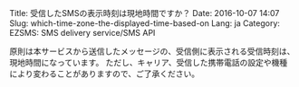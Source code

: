 Title: 受信したSMSの表示時刻は現地時間ですか？
Date: 2016-10-07 14:07
Slug: which-time-zone-the-displayed-time-based-on
Lang: ja
Category: EZSMS: SMS delivery service/SMS API

原則は本サービスから送信したメッセージの、受信側に表示される受信時刻は、現地時間になっています。 ただし、キャリア、受信した携帯電話の設定や機種により変わることがありますので、ご了承ください。
